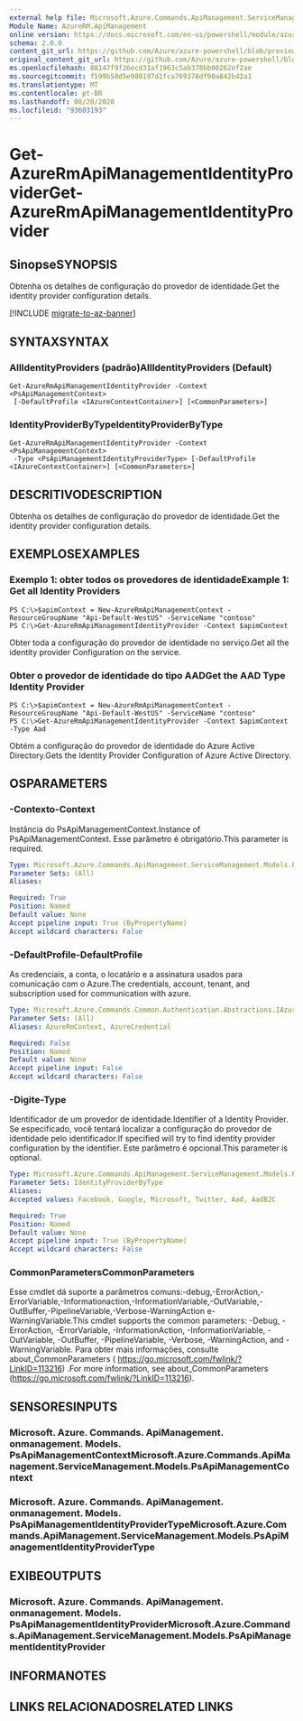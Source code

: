 ```yaml
---
external help file: Microsoft.Azure.Commands.ApiManagement.ServiceManagement.dll-Help.xml
Module Name: AzureRM.ApiManagement
online version: https://docs.microsoft.com/en-us/powershell/module/azurerm.apimanagement/get-azurermapimanagementidentityprovider
schema: 2.0.0
content_git_url: https://github.com/Azure/azure-powershell/blob/preview/src/ResourceManager/ApiManagement/Commands.ApiManagement/help/Get-AzureRmApiManagementIdentityProvider.md
original_content_git_url: https://github.com/Azure/azure-powershell/blob/preview/src/ResourceManager/ApiManagement/Commands.ApiManagement/help/Get-AzureRmApiManagementIdentityProvider.md
ms.openlocfilehash: 88147f9f26ecd31af1963c5ab378bb00262ef2ae
ms.sourcegitcommit: f599b50d5e980197d1fca769378df90a842b42a1
ms.translationtype: MT
ms.contentlocale: pt-BR
ms.lasthandoff: 08/20/2020
ms.locfileid: "93603193"
---
```

# <span data-ttu-id="cb9a5-101">Get-AzureRmApiManagementIdentityProvider</span><span class="sxs-lookup"><span data-stu-id="cb9a5-101">Get-AzureRmApiManagementIdentityProvider</span></span>

## <span data-ttu-id="cb9a5-102">Sinopse</span><span class="sxs-lookup"><span data-stu-id="cb9a5-102">SYNOPSIS</span></span>
<span data-ttu-id="cb9a5-103">Obtenha os detalhes de configuração do provedor de identidade.</span><span class="sxs-lookup"><span data-stu-id="cb9a5-103">Get the identity provider configuration details.</span></span>

[!INCLUDE [migrate-to-az-banner](../../includes/migrate-to-az-banner.md)]

## <span data-ttu-id="cb9a5-104">SYNTAX</span><span class="sxs-lookup"><span data-stu-id="cb9a5-104">SYNTAX</span></span>

### <span data-ttu-id="cb9a5-105">AllIdentityProviders (padrão)</span><span class="sxs-lookup"><span data-stu-id="cb9a5-105">AllIdentityProviders (Default)</span></span>
```
Get-AzureRmApiManagementIdentityProvider -Context <PsApiManagementContext>
 [-DefaultProfile <IAzureContextContainer>] [<CommonParameters>]
```

### <span data-ttu-id="cb9a5-106">IdentityProviderByType</span><span class="sxs-lookup"><span data-stu-id="cb9a5-106">IdentityProviderByType</span></span>
```
Get-AzureRmApiManagementIdentityProvider -Context <PsApiManagementContext>
 -Type <PsApiManagementIdentityProviderType> [-DefaultProfile <IAzureContextContainer>] [<CommonParameters>]
```

## <span data-ttu-id="cb9a5-107">DESCRITIVO</span><span class="sxs-lookup"><span data-stu-id="cb9a5-107">DESCRIPTION</span></span>
<span data-ttu-id="cb9a5-108">Obtenha os detalhes de configuração do provedor de identidade.</span><span class="sxs-lookup"><span data-stu-id="cb9a5-108">Get the identity provider configuration details.</span></span>

## <span data-ttu-id="cb9a5-109">EXEMPLOS</span><span class="sxs-lookup"><span data-stu-id="cb9a5-109">EXAMPLES</span></span>

### <span data-ttu-id="cb9a5-110">Exemplo 1: obter todos os provedores de identidade</span><span class="sxs-lookup"><span data-stu-id="cb9a5-110">Example 1: Get all Identity Providers</span></span>

```
PS C:\>$apimContext = New-AzureRmApiManagementContext -ResourceGroupName "Api-Default-WestUS" -ServiceName "contoso"
PS C:\>Get-AzureRmApiManagementIdentityProvider -Context $apimContext
```

<span data-ttu-id="cb9a5-111">Obter toda a configuração do provedor de identidade no serviço.</span><span class="sxs-lookup"><span data-stu-id="cb9a5-111">Get all the identity provider Configuration on the service.</span></span>

### <span data-ttu-id="cb9a5-112">Obter o provedor de identidade do tipo AAD</span><span class="sxs-lookup"><span data-stu-id="cb9a5-112">Get the AAD Type Identity Provider</span></span>
```
PS C:\>$apimContext = New-AzureRmApiManagementContext -ResourceGroupName "Api-Default-WestUS" -ServiceName "contoso"
PS C:\>Get-AzureRmApiManagementIdentityProvider -Context $apimContext -Type Aad
```

<span data-ttu-id="cb9a5-113">Obtém a configuração do provedor de identidade do Azure Active Directory.</span><span class="sxs-lookup"><span data-stu-id="cb9a5-113">Gets the Identity Provider Configuration of Azure Active Directory.</span></span>

## <span data-ttu-id="cb9a5-114">OS</span><span class="sxs-lookup"><span data-stu-id="cb9a5-114">PARAMETERS</span></span>

### <span data-ttu-id="cb9a5-115">-Contexto</span><span class="sxs-lookup"><span data-stu-id="cb9a5-115">-Context</span></span>
<span data-ttu-id="cb9a5-116">Instância do PsApiManagementContext.</span><span class="sxs-lookup"><span data-stu-id="cb9a5-116">Instance of PsApiManagementContext.</span></span>
<span data-ttu-id="cb9a5-117">Esse parâmetro é obrigatório.</span><span class="sxs-lookup"><span data-stu-id="cb9a5-117">This parameter is required.</span></span>

```yaml
Type: Microsoft.Azure.Commands.ApiManagement.ServiceManagement.Models.PsApiManagementContext
Parameter Sets: (All)
Aliases:

Required: True
Position: Named
Default value: None
Accept pipeline input: True (ByPropertyName)
Accept wildcard characters: False
```

### <span data-ttu-id="cb9a5-118">-DefaultProfile</span><span class="sxs-lookup"><span data-stu-id="cb9a5-118">-DefaultProfile</span></span>
<span data-ttu-id="cb9a5-119">As credenciais, a conta, o locatário e a assinatura usados para comunicação com o Azure.</span><span class="sxs-lookup"><span data-stu-id="cb9a5-119">The credentials, account, tenant, and subscription used for communication with azure.</span></span>

```yaml
Type: Microsoft.Azure.Commands.Common.Authentication.Abstractions.IAzureContextContainer
Parameter Sets: (All)
Aliases: AzureRmContext, AzureCredential

Required: False
Position: Named
Default value: None
Accept pipeline input: False
Accept wildcard characters: False
```

### <span data-ttu-id="cb9a5-120">-Digite</span><span class="sxs-lookup"><span data-stu-id="cb9a5-120">-Type</span></span>
<span data-ttu-id="cb9a5-121">Identificador de um provedor de identidade.</span><span class="sxs-lookup"><span data-stu-id="cb9a5-121">Identifier of a Identity Provider.</span></span>
<span data-ttu-id="cb9a5-122">Se especificado, você tentará localizar a configuração do provedor de identidade pelo identificador.</span><span class="sxs-lookup"><span data-stu-id="cb9a5-122">If specified will try to find identity provider configuration by the identifier.</span></span>
<span data-ttu-id="cb9a5-123">Este parâmetro é opcional.</span><span class="sxs-lookup"><span data-stu-id="cb9a5-123">This parameter is optional.</span></span>

```yaml
Type: Microsoft.Azure.Commands.ApiManagement.ServiceManagement.Models.PsApiManagementIdentityProviderType
Parameter Sets: IdentityProviderByType
Aliases:
Accepted values: Facebook, Google, Microsoft, Twitter, Aad, AadB2C

Required: True
Position: Named
Default value: None
Accept pipeline input: True (ByPropertyName)
Accept wildcard characters: False
```

### <span data-ttu-id="cb9a5-124">CommonParameters</span><span class="sxs-lookup"><span data-stu-id="cb9a5-124">CommonParameters</span></span>
<span data-ttu-id="cb9a5-125">Esse cmdlet dá suporte a parâmetros comuns:-debug,-ErrorAction,-ErrorVariable,-Informationaction,-InformationVariable,-OutVariable,-OutBuffer,-PipelineVariable,-Verbose-WarningAction e-WarningVariable.</span><span class="sxs-lookup"><span data-stu-id="cb9a5-125">This cmdlet supports the common parameters: -Debug, -ErrorAction, -ErrorVariable, -InformationAction, -InformationVariable, -OutVariable, -OutBuffer, -PipelineVariable, -Verbose, -WarningAction, and -WarningVariable.</span></span> <span data-ttu-id="cb9a5-126">Para obter mais informações, consulte about_CommonParameters ( https://go.microsoft.com/fwlink/?LinkID=113216) .</span><span class="sxs-lookup"><span data-stu-id="cb9a5-126">For more information, see about_CommonParameters (https://go.microsoft.com/fwlink/?LinkID=113216).</span></span>

## <span data-ttu-id="cb9a5-127">SENSORES</span><span class="sxs-lookup"><span data-stu-id="cb9a5-127">INPUTS</span></span>

### <span data-ttu-id="cb9a5-128">Microsoft. Azure. Commands. ApiManagement. onmanagement. Models. PsApiManagementContext</span><span class="sxs-lookup"><span data-stu-id="cb9a5-128">Microsoft.Azure.Commands.ApiManagement.ServiceManagement.Models.PsApiManagementContext</span></span>

### <span data-ttu-id="cb9a5-129">Microsoft. Azure. Commands. ApiManagement. onmanagement. Models. PsApiManagementIdentityProviderType</span><span class="sxs-lookup"><span data-stu-id="cb9a5-129">Microsoft.Azure.Commands.ApiManagement.ServiceManagement.Models.PsApiManagementIdentityProviderType</span></span>

## <span data-ttu-id="cb9a5-130">EXIBE</span><span class="sxs-lookup"><span data-stu-id="cb9a5-130">OUTPUTS</span></span>

### <span data-ttu-id="cb9a5-131">Microsoft. Azure. Commands. ApiManagement. onmanagement. Models. PsApiManagementIdentityProvider</span><span class="sxs-lookup"><span data-stu-id="cb9a5-131">Microsoft.Azure.Commands.ApiManagement.ServiceManagement.Models.PsApiManagementIdentityProvider</span></span>

## <span data-ttu-id="cb9a5-132">INFORMA</span><span class="sxs-lookup"><span data-stu-id="cb9a5-132">NOTES</span></span>

## <span data-ttu-id="cb9a5-133">LINKS RELACIONADOS</span><span class="sxs-lookup"><span data-stu-id="cb9a5-133">RELATED LINKS</span></span>
